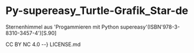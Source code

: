 # Py-supereasy_Turtle-Grafik_Star-de
Sternenhimmel aus 'Progammieren mit Python supereasy'(ISBN'978-3-8310-3457-4')[S.90]

CC BY NC 4.0 --} LICENSE.md

